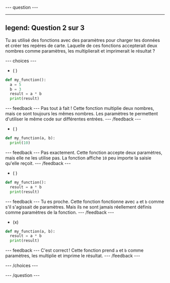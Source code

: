 
--- question ---

---
legend: Question 2 sur 3
---

Tu as utilisé des fonctions avec des paramètres pour charger tes données et créer tes repères de carte. Laquelle de ces fonctions accepterait deux nombres comme paramètres, les multiplierait et imprimerait le résultat ?

--- choices ---

- ( )
```python
def my_function():
  a = 5
  b = 3
  result = a * b
  print(result)
```

  --- feedback --- Pas tout à fait ! Cette fonction multiplie deux nombres, mais ce sont toujours les mêmes nombres. Les paramètres te permettent d'utiliser le même code sur différentes entrées. --- /feedback ---

- ( )
```python
def my_function(a, b):
  print(10)
```

  --- feedback --- Pas exactement. Cette fonction accepte deux paramètres, mais elle ne les utilise pas. La fonction affiche `10` peu importe la saisie qu'elle reçoit. --- /feedback ---

- ( )
```python
def my_function():
  result = a * b
  print(result)
```

  --- feedback --- Tu es proche. Cette fonction fonctionne avec `a` et `b` comme s'il s'agissait de paramètres. Mais ils ne sont jamais réellement définis comme paramètres de la fonction. --- /feedback ---

- (x)
```python
def my_function(a, b):
  result = a * b
  print(result)
```

  --- feedback --- C'est correct ! Cette fonction prend `a` et `b` comme paramètres, les multiplie et imprime le résultat. --- /feedback ---

--- /choices ---

--- /question ---
